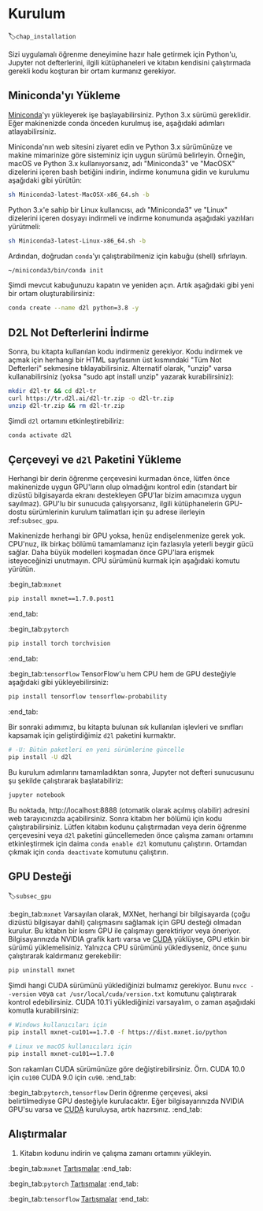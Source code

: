 # Kurulum
:label:`chap_installation`

Sizi uygulamalı öğrenme deneyimine hazır hale getirmek için Python'u, Jupyter not defterlerini, ilgili kütüphaneleri ve kitabın kendisini çalıştırmada gerekli kodu koşturan bir ortam kurmanız gerekiyor.

## Miniconda'yı Yükleme

[Miniconda](https://conda.io/en/latest/miniconda.html)'yı yükleyerek işe başlayabilirsiniz.
Python 3.x sürümü gereklidir. Eğer makinenizde conda önceden kurulmuş ise, aşağıdaki adımları
atlayabilirsiniz. 

Miniconda'nın web sitesini ziyaret edin ve Python 3.x sürümünüze ve makine mimarinize göre sisteminiz için uygun sürümü belirleyin. Örneğin, macOS ve Python 3.x kullanıyorsanız, adı "Miniconda3" ve "MacOSX" dizelerini içeren bash betiğini indirin, indirme konumuna gidin ve kurulumu aşağıdaki gibi yürütün:

```bash
sh Miniconda3-latest-MacOSX-x86_64.sh -b
```

Python 3.x'e sahip bir Linux kullanıcısı, adı "Miniconda3" ve "Linux" dizelerini içeren dosyayı indirmeli ve indirme konumunda aşağıdaki yazılıları yürütmeli:

```bash
sh Miniconda3-latest-Linux-x86_64.sh -b
```

Ardından, doğrudan `conda`'yı çalıştırabilmeniz için kabuğu (shell) sıfırlayın.

```bash
~/miniconda3/bin/conda init
```

Şimdi mevcut kabuğunuzu kapatın ve yeniden açın. Artık aşağıdaki gibi yeni bir
ortam oluşturabilirsiniz:

```bash
conda create --name d2l python=3.8 -y
```


## D2L Not Defterlerini İndirme

Sonra, bu kitapta kullanılan kodu indirmeniz gerekiyor. Kodu indirmek ve açmak için
herhangi bir HTML sayfasının üst kısmındaki "Tüm Not Defterleri" sekmesine
tıklayabilirsiniz. Alternatif olarak, "unzip" varsa kullanabilirsiniz
(yoksa "sudo apt install unzip" yazarak kurabilirsiniz):

```bash
mkdir d2l-tr && cd d2l-tr
curl https://tr.d2l.ai/d2l-tr.zip -o d2l-tr.zip
unzip d2l-tr.zip && rm d2l-tr.zip
```

Şimdi `d2l` ortamını etkinleştirebiliriz:

```bash
conda activate d2l

```


## Çerçeveyi ve `d2l` Paketini Yükleme

Herhangi bir derin öğrenme çerçevesini kurmadan önce, lütfen önce makinenizde uygun GPU'ların olup olmadığını kontrol edin (standart bir dizüstü bilgisayarda ekranı destekleyen GPU'lar bizim amacımıza uygun sayılmaz). GPU'lu bir sunucuda çalışıyorsanız, ilgili kütüphanelerin GPU-dostu sürümlerinin kurulum talimatları için şu adrese ilerleyin :ref:`subsec_gpu`.

Makinenizde herhangi bir GPU yoksa, henüz endişelenmenize gerek yok. CPU'nuz, ilk birkaç bölümü tamamlamanız için fazlasıyla yeterli beygir gücü sağlar. Daha büyük modelleri koşmadan önce GPU'lara erişmek isteyeceğinizi unutmayın. CPU sürümünü kurmak için aşağıdaki komutu yürütün.

:begin_tab:`mxnet`

```bash
pip install mxnet==1.7.0.post1
```


:end_tab:


:begin_tab:`pytorch`

```bash
pip install torch torchvision
```


:end_tab:

:begin_tab:`tensorflow`
TensorFlow'u hem CPU hem de GPU desteğiyle aşağıdaki gibi yükleyebilirsiniz:

```bash
pip install tensorflow tensorflow-probability
```


:end_tab:


Bir sonraki adımımız, bu kitapta bulunan sık kullanılan işlevleri ve sınıfları kapsamak için geliştirdiğimiz `d2l` paketini kurmaktır.

```bash
# -U: Bütün paketleri en yeni sürümlerine güncelle
pip install -U d2l
```

Bu kurulum adımlarını tamamladıktan sonra, Jupyter not defteri sunucusunu şu şekilde çalıştırarak başlatabiliriz:

```bash
jupyter notebook
```

Bu noktada, http://localhost:8888 (otomatik olarak açılmış olabilir) adresini
web tarayıcınızda açabilirsiniz. Sonra kitabın her bölümü için kodu çalıştırabilirsiniz.
Lütfen kitabın kodunu çalıştırmadan veya derin öğrenme çerçevesini veya `d2l`
paketini güncellemeden önce çalışma zamanı ortamını etkinleştirmek için daima
`conda enable d2l` komutunu çalıştırın. Ortamdan çıkmak için `conda deactivate` komutunu
çalıştırın.


## GPU Desteği
:label:`subsec_gpu`

:begin_tab:`mxnet`
Varsayılan olarak, MXNet, herhangi bir bilgisayarda (çoğu dizüstü bilgisayar dahil) çalışmasını sağlamak için GPU desteği olmadan kurulur. Bu kitabın bir kısmı GPU ile çalışmayı gerektiriyor veya öneriyor. Bilgisayarınızda NVIDIA grafik kartı varsa ve [CUDA](https://developer.nvidia.com/cuda-downloads) yüklüyse, GPU etkin bir sürümü yüklemelisiniz. Yalnızca CPU sürümünü yüklediyseniz, önce şunu çalıştırarak kaldırmanız gerekebilir:

```bash
pip uninstall mxnet
```


Şimdi hangi CUDA sürümünü yüklediğinizi bulmamız gerekiyor. 
Bunu `nvcc --version` veya `cat /usr/local/cuda/version.txt` komutunu çalıştırarak kontrol edebilirsiniz.
CUDA 10.1'i yüklediğinizi varsayalım, o zaman aşağıdaki komutla kurabilirsiniz:

```bash
# Windows kullanıcıları için
pip install mxnet-cu101==1.7.0 -f https://dist.mxnet.io/python

# Linux ve macOS kullanıcıları için
pip install mxnet-cu101==1.7.0
```

Son rakamları CUDA sürümünüze göre değiştirebilirsiniz. Örn. CUDA 10.0 için `cu100` CUDA 9.0 için `cu90`.
:end_tab:


:begin_tab:`pytorch,tensorflow`
Derin öğrenme çerçevesi, aksi belirtilmediyse GPU desteğiyle kurulacaktır. 
Eğer bilgisayarınızda NVIDIA GPU'su varsa ve [CUDA](https://developer.nvidia.com/cuda-downloads) kuruluysa, artık hazırsınız.
:end_tab:

## Alıştırmalar

1. Kitabın kodunu indirin ve çalışma zamanı ortamını yükleyin.

:begin_tab:`mxnet`
[Tartışmalar](https://discuss.d2l.ai/t/23)
:end_tab:

:begin_tab:`pytorch`
[Tartışmalar](https://discuss.d2l.ai/t/24)
:end_tab:

:begin_tab:`tensorflow`
[Tartışmalar](https://discuss.d2l.ai/t/436)
:end_tab:
